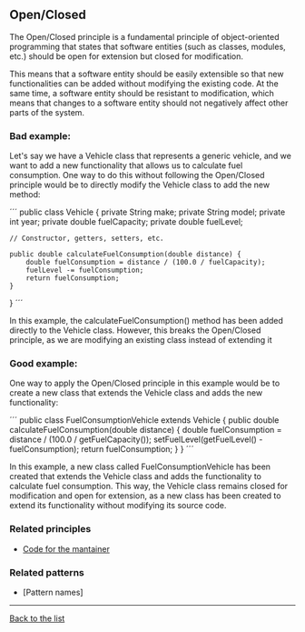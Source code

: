 ## Open/Closed

The Open/Closed principle is a fundamental principle of object-oriented programming that states that software entities (such as classes, modules, etc.) should be open for extension but closed for modification.

This means that a software entity should be easily extensible so that new functionalities can be added without modifying the existing code. At the same time, a software entity should be resistant to modification, which means that changes to a software entity should not negatively affect other parts of the system.

### Bad example:

Let's say we have a Vehicle class that represents a generic vehicle, and we want to add a new functionality that allows us to calculate fuel consumption. One way to do this without following the Open/Closed principle would be to directly modify the Vehicle class to add the new method:

´´´
public class Vehicle {
    private String make;
    private String model;
    private int year;
    private double fuelCapacity;
    private double fuelLevel;

    // Constructor, getters, setters, etc.

    public double calculateFuelConsumption(double distance) {
        double fuelConsumption = distance / (100.0 / fuelCapacity);
        fuelLevel -= fuelConsumption;
        return fuelConsumption;
    }
}
´´´

In this example, the calculateFuelConsumption() method has been added directly to the Vehicle class. However, this breaks the Open/Closed principle, as we are modifying an existing class instead of extending it

### Good example:

One way to apply the Open/Closed principle in this example would be to create a new class that extends the Vehicle class and adds the new functionality:

´´´
public class FuelConsumptionVehicle extends Vehicle {
    public double calculateFuelConsumption(double distance) {
        double fuelConsumption = distance / (100.0 / getFuelCapacity());
        setFuelLevel(getFuelLevel() - fuelConsumption);
        return fuelConsumption;
    }
}
´´´

In this example, a new class called FuelConsumptionVehicle has been created that extends the Vehicle class and adds the functionality to calculate fuel consumption. This way, the Vehicle class remains closed for modification and open for extension, as a new class has been created to extend its functionality without modifying its source code.

### Related principles

- [Code for the mantainer](../general/codeformantainer.md) 

### Related patterns

- [Pattern names]

---
[Back to the list](./README.md)